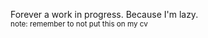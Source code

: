 Forever a work in progress. Because I'm lazy.
<br/>
<sup>note: remember to not put this on my cv</sup>

<!---
undefined06855/undefined06855 is a ✨ special ✨ repository because its `README.md` (this file) appears on your GitHub profile.
You can click the Preview link to take a look at your changes.
--->

<!--
ooo a secret in my profile!
you win.... NOTHING!
--->

